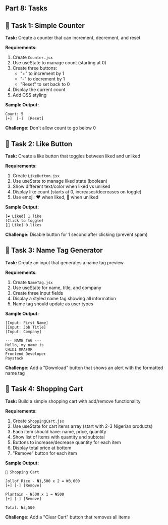 ## **Part 8: Tasks**

## 🎯 Task 1: Simple Counter

**Task:** Create a counter that can increment, decrement, and reset

**Requirements:**
1. Create `Counter.jsx`
2. Use useState to manage count (starting at 0)
3. Create three buttons:
   - "+" to increment by 1
   - "-" to decrement by 1
   - "Reset" to set back to 0
4. Display the current count
5. Add CSS styling

**Sample Output:**
```
Count: 5
[+]  [-]  [Reset]
```

**Challenge:** Don't allow count to go below 0



## 🎯 Task 2: Like Button

**Task:** Create a like button that toggles between liked and unliked

**Requirements:**
1. Create `LikeButton.jsx`
2. Use useState to manage liked state (boolean)
3. Show different text/color when liked vs unliked
4. Display like count (starts at 0, increases/decreases on toggle)
5. Use emoji: ❤️ when liked, 🤍 when unliked

**Sample Output:**
```
[❤️ Liked] 1 like
(Click to toggle)
[🤍 Like] 0 likes
```

**Challenge:** Disable button for 1 second after clicking (prevent spam)



## 🎯 Task 3: Name Tag Generator

**Task:** Create an input that generates a name tag preview

**Requirements:**
1. Create `NameTag.jsx`
2. Use useState for name, title, and company
3. Create three input fields
4. Display a styled name tag showing all information
5. Name tag should update as user types

**Sample Output:**
```
[Input: First Name]
[Input: Job Title]
[Input: Company]

--- NAME TAG ---
Hello, my name is
CHIDI OKAFOR
Frontend Developer
Paystack
```

**Challenge:** Add a "Download" button that shows an alert with the formatted name tag


## 🎯 Task 4: Shopping Cart

**Task:** Build a simple shopping cart with add/remove functionality

**Requirements:**
1. Create `ShoppingCart.jsx`
2. Use useState for cart items array (start with 2-3 Nigerian products)
3. Each item should have: name, price, quantity
4. Show list of items with quantity and subtotal
5. Buttons to increase/decrease quantity for each item
6. Display total price at bottom
7. "Remove" button for each item

**Sample Output:**
```
🛒 Shopping Cart

Jollof Rice - ₦1,500 x 2 = ₦3,000
[+] [-] [Remove]

Plantain - ₦500 x 1 = ₦500
[+] [-] [Remove]

Total: ₦3,500
```

**Challenge:** Add a "Clear Cart" button that removes all items